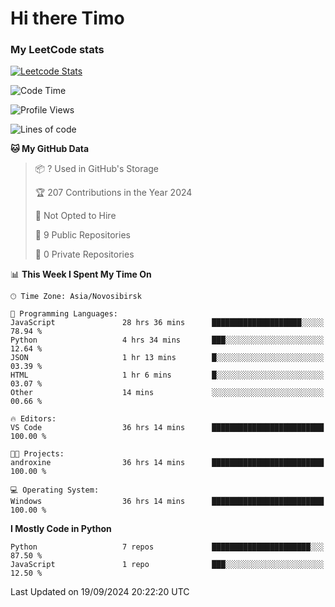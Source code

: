 # Hi there Timo
### My LeetCode stats
[![Leetcode Stats](https://leetcard.jacoblin.cool/przdtl?border=0&radius=20&ext=heatmap&theme=nord)](https://leetcode.com/przdtl)

<!--START_SECTION:waka-->
![Code Time](http://img.shields.io/badge/Code%20Time-334%20hrs%2027%20mins-blue)

![Profile Views](http://img.shields.io/badge/Profile%20Views-0-blue)

![Lines of code](https://img.shields.io/badge/From%20Hello%20World%20I%27ve%20Written-80.3%20thousand%20lines%20of%20code-blue)

**🐱 My GitHub Data** 

> 📦 ? Used in GitHub's Storage 
 > 
> 🏆 207 Contributions in the Year 2024
 > 
> 🚫 Not Opted to Hire
 > 
> 📜 9 Public Repositories 
 > 
> 🔑 0 Private Repositories 
 > 
📊 **This Week I Spent My Time On** 

```text
🕑︎ Time Zone: Asia/Novosibirsk

💬 Programming Languages: 
JavaScript               28 hrs 36 mins      ████████████████████░░░░░   78.94 % 
Python                   4 hrs 34 mins       ███░░░░░░░░░░░░░░░░░░░░░░   12.64 % 
JSON                     1 hr 13 mins        █░░░░░░░░░░░░░░░░░░░░░░░░   03.39 % 
HTML                     1 hr 6 mins         █░░░░░░░░░░░░░░░░░░░░░░░░   03.07 % 
Other                    14 mins             ░░░░░░░░░░░░░░░░░░░░░░░░░   00.66 % 

🔥 Editors: 
VS Code                  36 hrs 14 mins      █████████████████████████   100.00 % 

🐱‍💻 Projects: 
androxine                36 hrs 14 mins      █████████████████████████   100.00 % 

💻 Operating System: 
Windows                  36 hrs 14 mins      █████████████████████████   100.00 % 
```

**I Mostly Code in Python** 

```text
Python                   7 repos             ██████████████████████░░░   87.50 % 
JavaScript               1 repo              ███░░░░░░░░░░░░░░░░░░░░░░   12.50 % 
```




 Last Updated on 19/09/2024 20:22:20 UTC
<!--END_SECTION:waka-->
